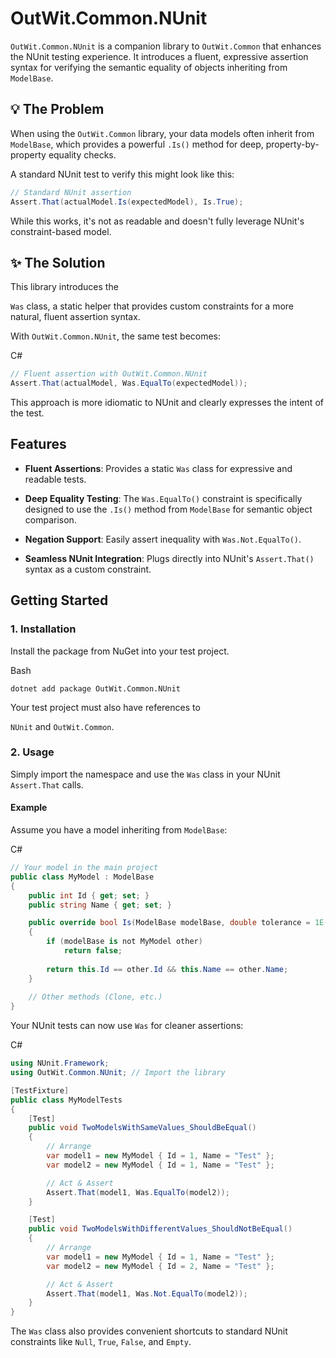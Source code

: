 ﻿# OutWit.Common.NUnit

`OutWit.Common.NUnit` is a companion library to `OutWit.Common` that enhances the NUnit testing experience. It introduces a fluent, expressive assertion syntax for verifying the semantic equality of objects inheriting from `ModelBase`.

## 💡 The Problem

When using the `OutWit.Common` library, your data models often inherit from `ModelBase`, which provides a powerful `.Is()` method for deep, property-by-property equality checks.

A standard NUnit test to verify this might look like this:

```csharp
// Standard NUnit assertion
Assert.That(actualModel.Is(expectedModel), Is.True);
````

While this works, it's not as readable and doesn't fully leverage NUnit's constraint-based model.

## ✨ The Solution

This library introduces the

`Was` class, a static helper that provides custom constraints for a more natural, fluent assertion syntax.

With `OutWit.Common.NUnit`, the same test becomes:

C#

```csharp
// Fluent assertion with OutWit.Common.NUnit
Assert.That(actualModel, Was.EqualTo(expectedModel));
```

This approach is more idiomatic to NUnit and clearly expresses the intent of the test.

## Features

- **Fluent Assertions**: Provides a static `Was` class for expressive and readable tests.
    
- **Deep Equality Testing**: The `Was.EqualTo()` constraint is specifically designed to use the `.Is()` method from `ModelBase` for semantic object comparison.
    
- **Negation Support**: Easily assert inequality with `Was.Not.EqualTo()`.
    
- **Seamless NUnit Integration**: Plugs directly into NUnit's `Assert.That()` syntax as a custom constraint.
    

## Getting Started

### 1. Installation

Install the package from NuGet into your test project.

Bash

```
dotnet add package OutWit.Common.NUnit
```

Your test project must also have references to

`NUnit` and `OutWit.Common`.

### 2. Usage

Simply import the namespace and use the `Was` class in your NUnit `Assert.That` calls.

#### Example

Assume you have a model inheriting from `ModelBase`:

C#

```csharp
// Your model in the main project
public class MyModel : ModelBase
{
    public int Id { get; set; }
    public string Name { get; set; }

    public override bool Is(ModelBase modelBase, double tolerance = 1E-07)
    {
        if (modelBase is not MyModel other)
            return false;
        
        return this.Id == other.Id && this.Name == other.Name;
    }
    
    // Other methods (Clone, etc.)
}
```

Your NUnit tests can now use `Was` for cleaner assertions:

C#

```csharp
using NUnit.Framework;
using OutWit.Common.NUnit; // Import the library

[TestFixture]
public class MyModelTests
{
    [Test]
    public void TwoModelsWithSameValues_ShouldBeEqual()
    {
        // Arrange
        var model1 = new MyModel { Id = 1, Name = "Test" };
        var model2 = new MyModel { Id = 1, Name = "Test" };

        // Act & Assert
        Assert.That(model1, Was.EqualTo(model2));
    }

    [Test]
    public void TwoModelsWithDifferentValues_ShouldNotBeEqual()
    {
        // Arrange
        var model1 = new MyModel { Id = 1, Name = "Test" };
        var model2 = new MyModel { Id = 2, Name = "Test" };

        // Act & Assert
        Assert.That(model1, Was.Not.EqualTo(model2));
    }
}
```

The `Was` class also provides convenient shortcuts to standard NUnit constraints like `Null`, `True`, `False`, and `Empty`.
